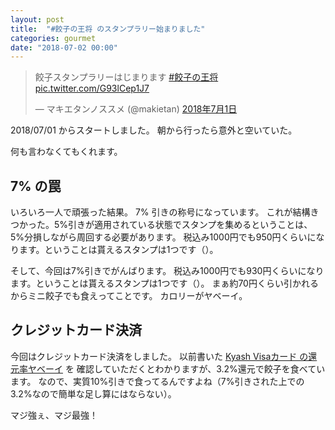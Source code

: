 ```yaml
---
layout: post
title:  "#餃子の王将 のスタンプラリー始まりました"
categories: gourmet
date: "2018-07-02 00:00"
---
```


<blockquote class="twitter-tweet" data-lang="ja"><p lang="ja" dir="ltr">餃子スタンプラリーはじまります <a href="https://twitter.com/hashtag/%E9%A4%83%E5%AD%90%E3%81%AE%E7%8E%8B%E5%B0%86?src=hash&amp;ref_src=twsrc%5Etfw">#餃子の王将</a> <a href="https://t.co/G93lCep1J7">pic.twitter.com/G93lCep1J7</a></p>&mdash; マキエタンノススメ (@makietan) <a href="https://twitter.com/makietan/status/1013252042956029953?ref_src=twsrc%5Etfw">2018年7月1日</a></blockquote>
<script async src="https://platform.twitter.com/widgets.js" charset="utf-8"></script>

2018/07/01 からスタートしました。
朝から行ったら意外と空いていた。

何も言わなくてもくれます。

## 7% の罠

いろいろ一人で頑張った結果。
7% 引きの称号になっています。
これが結構きつかった。5%引きが適用されている状態でスタンプを集めるということは、5%分損しながら周回する必要があります。
税込み1000円でも950円くらいになります。ということは貰えるスタンプは1つです（）。

そして、今回は7%引きでがんばります。
税込み1000円でも930円くらいになります。ということは貰えるスタンプは1つです（）。
まぁ約70円くらい引かれるからミニ餃子でも食えってことです。
カロリーがヤベーイ。

## クレジットカード決済

今回はクレジットカード決済をしました。
以前書いた [Kyash Visaカード の還元率ヤベーイ](https://makietan.github.io/money/2018/06/12/report.html) を
確認していただくとわかりますが、3.2%還元で餃子を食べています。
なので、実質10%引きで食ってるんですよね（7%引きされた上での3.2%なので簡単な足し算にはならない）。

マジ強ぇ、マジ最強！
